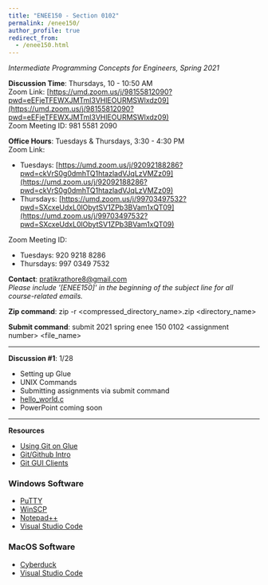 ```yaml
---
title: "ENEE150 - Section 0102"
permalink: /enee150/
author_profile: true
redirect_from:
  - /enee150.html
---
```

*Intermediate Programming Concepts for Engineers, Spring 2021*

**Discussion Time**: Thursdays, 10 - 10:50 AM<br>
Zoom Link: [https://umd.zoom.us/j/98155812090?pwd=eEFjeTFEWXJMTml3VHlEOURMSWlxdz09](https://umd.zoom.us/j/98155812090?pwd=eEFjeTFEWXJMTml3VHlEOURMSWlxdz09)<br>
Zoom Meeting ID: 981 5581 2090

**Office Hours**: Tuesdays & Thursdays, 3:30 - 4:30 PM<br>
Zoom Link:
- Tuesdays: [https://umd.zoom.us/j/92092188286?pwd=ckVrS0g0dmhTQ1htazladVJqLzVMZz09](https://umd.zoom.us/j/92092188286?pwd=ckVrS0g0dmhTQ1htazladVJqLzVMZz09)
- Thursdays: [https://umd.zoom.us/j/99703497532?pwd=SXcxeUdxL0lObytSV1ZPb3BVam1xQT09](https://umd.zoom.us/j/99703497532?pwd=SXcxeUdxL0lObytSV1ZPb3BVam1xQT09)

Zoom Meeting ID:
- Tuesdays: 920 9218 8286
- Thursdays: 997 0349 7532

**Contact**: <pratikrathore8@gmail.com><br>
*Please include '[ENEE150]' in the beginning of the subject line for all course-related emails.*

**Zip command**: zip -r \<compressed_directory_name\>.zip \<directory_name\>

**Submit command**: submit 2021 spring enee 150 0102 \<assignment number\> \<file_name\>

---

**Discussion \#1**: 1/28
- Setting up Glue
- UNIX Commands
- Submitting assignments via submit command
- [hello_world.c](https://pratikrathore8.github.io/files/enee150_files/hello_world.c)
- PowerPoint coming soon

---

**Resources**
- [Using Git on Glue](http://www.cs.umd.edu/~nelson/classes/resources/web/resources/gitTutorial.html)
- [Git/Github Intro](https://product.hubspot.com/blog/git-and-github-tutorial-for-beginners)
- [Git GUI Clients](https://git-scm.com/downloads/guis/)

### Windows Software
- [PuTTY](https://www.putty.org)
- [WinSCP](https://winscp.net/eng/index.php)
- [Notepad++](http://notepad-plus-plus.org)
- [Visual Studio Code](https://code.visualstudio.com)

### MacOS Software
- [Cyberduck](https://cyberduck.io)
- [Visual Studio Code](https://code.visualstudio.com)
